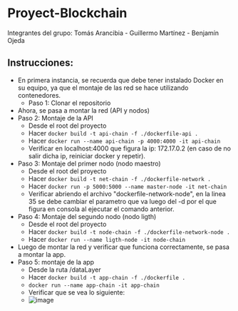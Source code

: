# Proyect-Blockchain
Integrantes del grupo: Tomás Arancibia - Guillermo Martínez - Benjamín Ojeda

## Instrucciones:
* En primera instancia, se recuerda que debe tener instalado Docker en su equipo, ya que el montaje de las red se hace utilizando contenedores.
  * Paso 1: Clonar el repositorio
* Ahora, se pasa a montar la red (API y nodos)
* Paso 2: Montaje de la API
  * Desde el root del proyecto
  * Hacer ```docker build -t api-chain -f ./dockerfile-api . ```
  * Hacer ```docker run --name api-chain -p 4000:4000 -it api-chain ```
  * Verificar en localhost:4000 que figura la ip: 172.17.0.2 (en caso de no salir dicha ip, reiniciar docker y repetir).
* Paso 3: Montaje del primer nodo (nodo maestro)
  * Desde el root del proyecto
  * Hacer ```docker build -t net-chain -f ./dockerfile-network .```
  * Hacer ```docker run -p 5000:5000 --name master-node -it net-chain ```
  * Verificar abriendo el archivo "dockerfile-network-node", en la linea 35 se debe cambiar el parametro que va luego del -d por el que figura en consola al ejecutar el comando anterior.
* Paso 4: Montaje del segundo nodo (nodo ligth)
  * Desde el root del proyecto
  * Hacer ```docker build -t node-chain -f ./dockerfile-network-node . ```
  * Hacer ```docker run --name ligth-node -it node-chain ```
* Luego de montar la red y verificar que funciona correctamente, se pasa a montar la app.
* Paso 5: montaje de la app
  * Desde la ruta /dataLayer
  * Hacer ```docker build -t app-chain -f ./dockerfile . ```
  *  ```docker run --name app-chain -it app-chain ```
  *  Verificar que se vea lo siguiente:
  * ![image](https://github.com/Benja-Suprinha/Proyect-Blockchain/assets/135309866/e2d26b21-c01c-45cf-a93f-6453c1d89b59)

 

